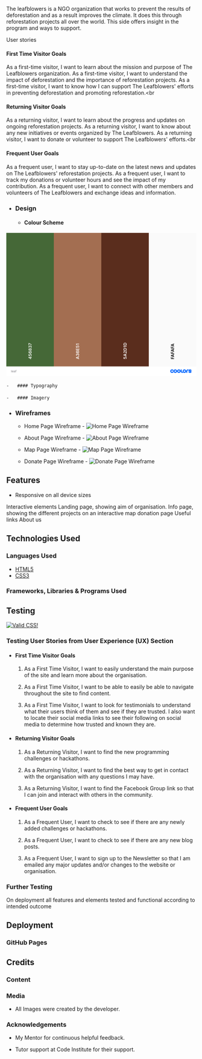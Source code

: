 
The leafblowers is a NGO organization that works to prevent the results of deforestation and as a result improves the climate. It does this through reforestation projects all over the world. This side offers insight in the program and ways to support. 

User stories
#### First Time Visitor Goals<br>
As a first-time visitor, I want to learn about the mission and purpose of The Leafblowers organization.
As a first-time visitor, I want to understand the impact of deforestation and the importance of reforestation projects.
As a first-time visitor, I want to know how I can support The Leafblowers' efforts in preventing deforestation and promoting reforestation.<br<br>
#### Returning Visitor Goals <br>
As a returning visitor, I want to learn about the progress and updates on ongoing reforestation projects.
As a returning visitor, I want to know about any new initiatives or events organized by The Leafblowers.
As a returning visitor, I want to donate or volunteer to support The Leafblowers' efforts.<br<br>
#### Frequent User Goals
As a frequent user, I want to stay up-to-date on the latest news and updates on The Leafblowers' reforestation projects.
As a frequent user, I want to track my donations or volunteer hours and see the impact of my contribution.
As a frequent user, I want to connect with other members and volunteers of The Leafblowers and exchange ideas and information.


-   ### Design
    -   #### Colour Scheme
![Color Scheme](assets/images/colorscheme.png)

    -   #### Typography

    -   #### Imagery

*   ### Wireframes

    -   Home Page Wireframe - 
    ![Home Page Wireframe](https://share.balsamiq.com/c/iSsN4PNe7ej9omUsaQyEKE.png)

    -   About Page Wireframe - 
    ![About Page Wireframe](https://share.balsamiq.com/c/byEBqXRbp7rBQxQAhB39DP.png)

    -   Map Page Wireframe - 
    ![Map Page Wireframe](https://share.balsamiq.com/c/joBHECcBCoyCdTAkKp59xA.png)

    -   Donate Page Wireframe - 
    ![Donate Page Wireframe](https://share.balsamiq.com/c/tgUjUGJXc9Dh9cqbiu8V6F.png)

## Features

-   Responsive on all device sizes

Interactive elements
Landing page, showing aim of organisation.
Info page, showing the different projects on an interactive map
donation page
Useful links
About us

## Technologies Used

### Languages Used

-   [HTML5](https://en.wikipedia.org/wiki/HTML5)
-   [CSS3](https://en.wikipedia.org/wiki/Cascading_Style_Sheets)

### Frameworks, Libraries & Programs Used

## Testing
<p>
<a href="http://jigsaw.w3.org/css-validator/check/referer">
    <img style="border:0;width:88px;height:31px"
        src="http://jigsaw.w3.org/css-validator/images/vcss-blue"
        alt="Valid CSS!" />
    </a>
</p>


### Testing User Stories from User Experience (UX) Section

-   #### First Time Visitor Goals

    1. As a First Time Visitor, I want to easily understand the main purpose of the site and learn more about the organisation.

    2. As a First Time Visitor, I want to be able to easily be able to navigate throughout the site to find content.


    3. As a First Time Visitor, I want to look for testimonials to understand what their users think of them and see if they are trusted. I also want to locate their social media links to see their following on social media to determine how trusted and known they are.
 

-   #### Returning Visitor Goals

    1. As a Returning Visitor, I want to find the new programming challenges or hackathons.


    2. As a Returning Visitor, I want to find the best way to get in contact with the organisation with any questions I may have.



    3. As a Returning Visitor, I want to find the Facebook Group link so that I can join and interact with others in the community.

-   #### Frequent User Goals

    1. As a Frequent User, I want to check to see if there are any newly added challenges or hackathons.

    

    2. As a Frequent User, I want to check to see if there are any new blog posts.

      

    3. As a Frequent User, I want to sign up to the Newsletter so that I am emailed any major updates and/or changes to the website or organisation.
      

### Further Testing
On deployment all features and elements tested and functional according to intended outcome



## Deployment

### GitHub Pages





## Credits

### Content


### Media

-   All Images were created by the developer.

### Acknowledgements

-   My Mentor for continuous helpful feedback.

-   Tutor support at Code Institute for their support.
